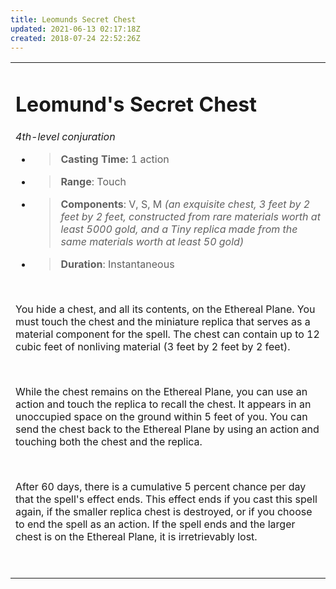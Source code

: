 ```yaml
---
title: Leomunds Secret Chest
updated: 2021-06-13 02:17:18Z
created: 2018-07-24 22:52:26Z
---
```


<table><tbody><tr class="odd"><td><h1 id="leomunds-secret-chest"><strong>Leomund's Secret Chest</strong></h1><p><em>4th-level conjuration</em></p><ul><li><blockquote><p><strong>Casting Time:</strong> 1 action</p></blockquote></li><li><blockquote><p><strong>Range</strong>: Touch</p></blockquote></li><li><blockquote><p><strong>Components</strong>: V, S, M <em>(an exquisite chest, 3 feet by 2 feet by 2 feet, constructed from rare materials worth at least 5000 gold, and a Tiny replica made from the same materials worth at least 50 gold)</em></p></blockquote></li><li><blockquote><p><strong>Duration</strong>: Instantaneous</p></blockquote></li></ul><p> </p><p>You hide a chest, and all its contents, on the Ethereal Plane. You must touch the chest and the miniature replica that serves as a material component for the spell. The chest can contain up to 12 cubic feet of nonliving material (3 feet by 2 feet by 2 feet).</p><p> </p><p>While the chest remains on the Ethereal Plane, you can use an action and touch the replica to recall the chest. It appears in an unoccupied space on the ground within 5 feet of you. You can send the chest back to the Ethereal Plane by using an action and touching both the chest and the replica.</p><p> </p><p>After 60 days, there is a cumulative 5 percent chance per day that the spell's effect ends. This effect ends if you cast this spell again, if the smaller replica chest is destroyed, or if you choose to end the spell as an action. If the spell ends and the larger chest is on the Ethereal Plane, it is irretrievably lost.</p><p> </p></td></tr></tbody></table>